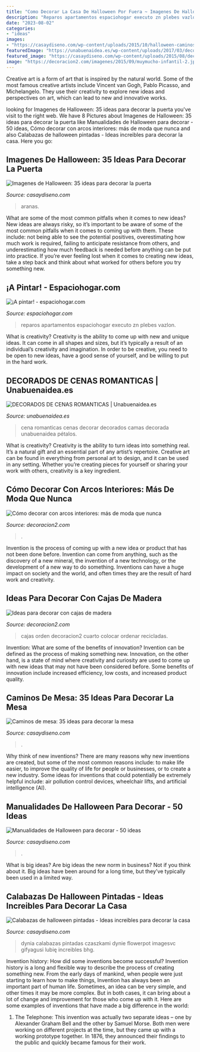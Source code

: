 ```yaml
---
title: "Como Decorar La Casa De Halloween Por Fuera ~ Imagenes De Halloween: 35 Ideas Para Decorar La Puerta"
description: "Reparos apartamentos espaciohogar executo zn plebes vazlon"
date: "2023-08-02"
categories:
- "ideas"
images:
- "https://casaydiseno.com/wp-content/uploads/2015/10/halloween-caminos-de-mesa-tematicos.jpg"
featuredImage: "https://unabuenaidea.es/wp-content/uploads/2017/03/decorados-de-cenas-romanticas-unabuenaidea.es-6.jpg"
featured_image: "https://casaydiseno.com/wp-content/uploads/2015/08/deco-halloween-adornos-ventana.jpg"
image: "https://decoracion2.com/imagenes/2015/09/muymucho-infantil-2.jpg"
---
```



Creative art is a form of art that is inspired by the natural world. Some of the most famous creative artists include Vincent van Gogh, Pablo Picasso, and Michelangelo. They use their creativity to explore new ideas and perspectives on art, which can lead to new and innovative works.

	

		
looking for Imagenes de Halloween: 35 ideas para decorar la puerta you've visit to the right web. We have 8 Pictures about Imagenes de Halloween: 35 ideas para decorar la puerta like Manualidades de Halloween para decorar - 50 ideas, Cómo decorar con arcos interiores: más de moda que nunca and also Calabazas de halloween pintadas - Ideas increibles para decorar la casa. Here you go:
		
    
## Imagenes De Halloween: 35 Ideas Para Decorar La Puerta

<img loading=lazy src="https://casaydiseno.com/wp-content/uploads/2015/10/imagenes-halloween-decoracion-puerta-miedo-guirnaldas-aranas.jpg" onerror="this.onerror=null;this.src='https://tse3.mm.bing.net/th?id=OIP.obtq8jWsb_RdrPZ5DkPLQQHaIq&amp;pid=15.1';" alt="Imagenes de Halloween: 35 ideas para decorar la puerta">

_Source: casaydiseno.com_

>aranas. 

	

What are some of the most common pitfalls when it comes to new ideas?
New ideas are always risky, so it’s important to be aware of some of the most common pitfalls when it comes to coming up with them. These include: not being able to see the potential positives, overestimating how much work is required, failing to anticipate resistance from others, and underestimating how much feedback is needed before anything can be put into practice. If you’re ever feeling lost when it comes to creating new ideas, take a step back and think about what worked for others before you try something new.

    
## ¡A Pintar! - Espaciohogar.com

<img loading=lazy src="https://espaciohogar.com/wp-content/uploads/2007/02/PIntar-tu-casa.jpg" onerror="this.onerror=null;this.src='https://tse2.mm.bing.net/th?id=OIP.5qBjJt4HcmdLttBi5tC6EAHaFj&amp;pid=15.1';" alt="¡A pintar! - espaciohogar.com">

_Source: espaciohogar.com_

>reparos apartamentos espaciohogar executo zn plebes vazlon. 

	

What is creativity?
Creativity is the ability to come up with new and unique ideas. It can come in all shapes and sizes, but it’s typically a result of an individual’s creativity and imagination. In order to be creative, you need to be open to new ideas, have a good sense of yourself, and be willing to put in the hard work.

    
## DECORADOS DE CENAS ROMANTICAS | Unabuenaidea.es

<img loading=lazy src="https://unabuenaidea.es/wp-content/uploads/2017/03/decorados-de-cenas-romanticas-unabuenaidea.es-6.jpg" onerror="this.onerror=null;this.src='https://tse4.mm.bing.net/th?id=OIP.CuGrpDFD-9WLnCoeAVE4swHaFj&amp;pid=15.1';" alt="DECORADOS DE CENAS ROMANTICAS | Unabuenaidea.es">

_Source: unabuenaidea.es_

>cena romanticas cenas decorar decorados camas decorada unabuenaidea pétalos. 

	

What is creativity?
Creativity is the ability to turn ideas into something real. It’s a natural gift and an essential part of any artist’s repertoire. Creative art can be found in everything from personal art to design, and it can be used in any setting. Whether you’re creating pieces for yourself or sharing your work with others, creativity is a key ingredient.

    
## Cómo Decorar Con Arcos Interiores: Más De Moda Que Nunca

<img loading=lazy src="https://decoracion2.com/imagenes/2018/04/arcos-interiores-bridoor.com_.jpg" onerror="this.onerror=null;this.src='https://tse2.mm.bing.net/th?id=OIP.Tn8niNUjBhZZFdea5RvC5AHaLH&amp;pid=15.1';" alt="Cómo decorar con arcos interiores: más de moda que nunca">

_Source: decoracion2.com_

>. 

	

Invention is the process of coming up with a new idea or product that has not been done before. Invention can come from anything, such as the discovery of a new mineral, the invention of a new technology, or the development of a new way to do something. Inventions can have a huge impact on society and the world, and often times they are the result of hard work and creativity.

    
## Ideas Para Decorar Con Cajas De Madera

<img loading=lazy src="https://decoracion2.com/imagenes/2015/09/muymucho-infantil-2.jpg" onerror="this.onerror=null;this.src='https://tse2.mm.bing.net/th?id=OIP.duw5XLU1RdjzhMm9CvbzOAHaLH&amp;pid=15.1';" alt="Ideas para decorar con cajas de madera">

_Source: decoracion2.com_

>cajas orden decoracion2 cuarto colocar ordenar recicladas. 

	

Invention: What are some of the benefits of innovation?
Invention can be defined as the process of making something new. Innovation, on the other hand, is a state of mind where creativity and curiosity are used to come up with new ideas that may not have been considered before. Some benefits of innovation include increased efficiency, low costs, and increased product quality.

    
## Caminos De Mesa: 35 Ideas Para Decorar La Mesa

<img loading=lazy src="https://casaydiseno.com/wp-content/uploads/2015/10/halloween-caminos-de-mesa-tematicos.jpg" onerror="this.onerror=null;this.src='https://tse3.mm.bing.net/th?id=OIP.qCdecfnA5qWsbwwxIfPb-gHaLH&amp;pid=15.1';" alt="Caminos de mesa: 35 ideas para decorar la mesa">

_Source: casaydiseno.com_

>. 

	

Why think of new inventions?
There are many reasons why new inventions are created, but some of the most common reasons include: to make life easier, to improve the quality of life for people or businesses, or to create a new industry. Some ideas for inventions that could potentially be extremely helpful include: air pollution control devices, wheelchair lifts, and artificial intelligence (AI).

    
## Manualidades De Halloween Para Decorar - 50 Ideas

<img loading=lazy src="https://casaydiseno.com/wp-content/uploads/2015/08/deco-halloween-adornos-ventana.jpg" onerror="this.onerror=null;this.src='https://tse1.mm.bing.net/th?id=OIP.5GGWyi4LYX28WMZYQvRsDwHaJC&amp;pid=15.1';" alt="Manualidades de Halloween para decorar - 50 ideas">

_Source: casaydiseno.com_

>. 

	

What is big ideas?
Are big ideas the new norm in business? Not if you think about it. Big ideas have been around for a long time, but they’ve typically been used in a limited way.

    
## Calabazas De Halloween Pintadas - Ideas Increibles Para Decorar La Casa

<img loading=lazy src="https://casaydiseno.com/wp-content/uploads/2020/10/calavazas-bellas-calaveras-ideas-halloween.jpg" onerror="this.onerror=null;this.src='https://tse3.mm.bing.net/th?id=OIP.mBNrgfk9mpjKcS800gkj_wHaHa&amp;pid=15.1';" alt="Calabazas de halloween pintadas - Ideas increibles para decorar la casa">

_Source: casaydiseno.com_

>dynia calabazas pintadas czaszkami dynie flowerpot imagesvc gifyagusi lubię increibles bhg. 

	

Invention history: How did some inventions become successful?
Invention history is a long and flexible way to describe the process of creating something new. From the early days of mankind, when people were just starting to learn how to make things, Invention has always been an important part of human life. Sometimes, an idea can be very simple, and other times it may be more complex. But in both cases, it can bring about a lot of change and improvement for those who come up with it. Here are some examples of inventions that have made a big difference in the world:
1. The Telephone: This invention was actually two separate ideas – one by Alexander Graham Bell and the other by Samuel Morse. Both men were working on different projects at the time, but they came up with a working prototype together. In 1876, they announced their findings to the public and quickly became famous for their work.


